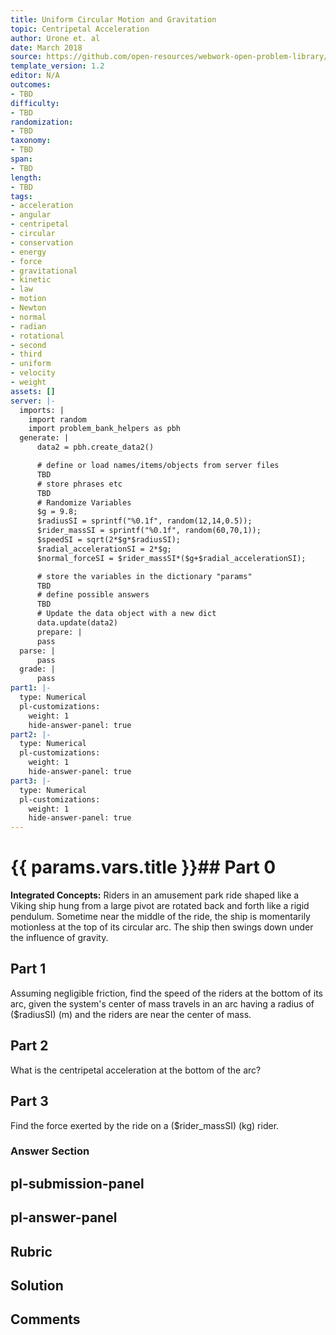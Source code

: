 ```yaml
---
title: Uniform Circular Motion and Gravitation
topic: Centripetal Acceleration
author: Urone et. al
date: March 2018
source: https://github.com/open-resources/webwork-open-problem-library/tree/master/Contrib/BrockPhysics/College_Physics_Urone/6.Uniform_Circular_Motion_and_Gravitation/Centripetal_Acceleration/NU_U17-06-02-012.pg
template_version: 1.2
editor: N/A
outcomes:
- TBD
difficulty:
- TBD
randomization:
- TBD
taxonomy:
- TBD
span:
- TBD
length:
- TBD
tags:
- acceleration
- angular
- centripetal
- circular
- conservation
- energy
- force
- gravitational
- kinetic
- law
- motion
- Newton
- normal
- radian
- rotational
- second
- third
- uniform
- velocity
- weight
assets: []
server: |-
  imports: |
    import random
    import problem_bank_helpers as pbh
  generate: |
      data2 = pbh.create_data2()

      # define or load names/items/objects from server files
      TBD
      # store phrases etc
      TBD
      # Randomize Variables
      $g = 9.8;
      $radiusSI = sprintf("%0.1f", random(12,14,0.5));
      $rider_massSI = sprintf("%0.1f", random(60,70,1));
      $speedSI = sqrt(2*$g*$radiusSI);
      $radial_accelerationSI = 2*$g;
      $normal_forceSI = $rider_massSI*($g+$radial_accelerationSI);

      # store the variables in the dictionary "params"
      TBD
      # define possible answers
      TBD
      # Update the data object with a new dict
      data.update(data2)
      prepare: |
      pass
  parse: |
      pass
  grade: |
      pass
part1: |-
  type: Numerical
  pl-customizations:
    weight: 1
    hide-answer-panel: true
part2: |-
  type: Numerical
  pl-customizations:
    weight: 1
    hide-answer-panel: true
part3: |-
  type: Numerical
  pl-customizations:
    weight: 1
    hide-answer-panel: true
---
```


# {{ params.vars.title }}## Part 0 
<b>Integrated Concepts:</b> Riders in an amusement park ride shaped like a Viking ship hung from a large pivot are rotated back and forth like a rigid pendulum. Sometime near the middle of the ride, the ship is momentarily motionless at the top of its circular arc. The ship then swings down under the influence of gravity. 
## Part 1 
Assuming negligible friction, find the speed of the riders at the bottom of its arc, given the system's center of mass travels in an arc having a radius of ($radiusSI) (m) and the riders are near the center of mass. 
## Part 2 
What is the centripetal acceleration at the bottom of the arc? 
## Part 3 
Find the force exerted by the ride on a ($rider_massSI) (kg) rider. 


### Answer Section 


## pl-submission-panel 


## pl-answer-panel 


## Rubric 


## Solution 


## Comments 


